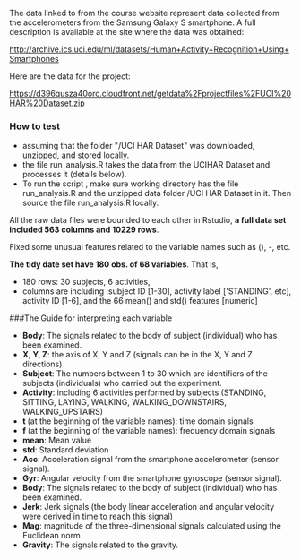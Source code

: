 The data linked to from the course website represent data collected from the accelerometers from the Samsung Galaxy S smartphone. A full description is available at the site where the data was obtained: 

http://archive.ics.uci.edu/ml/datasets/Human+Activity+Recognition+Using+Smartphones 

Here are the data for the project: 

https://d396qusza40orc.cloudfront.net/getdata%2Fprojectfiles%2FUCI%20HAR%20Dataset.zip 

### How to test
* assuming that the folder "/UCI HAR Dataset" was downloaded, unzipped, and stored locally.
* the file run_analysis.R takes the data from the UCIHAR Dataset and processes it (details below). 
* To run the script , make sure working directory has the file run_analysis.R and the unzipped data folder /UCI HAR Dataset in it. Then source the file run_analysis.R locally.

All the raw data files were bounded to each other in Rstudio,  <strong> a full data set included 563 columns and 10229 rows</strong>. 

Fixed some unusual features related to the variable names such as (), -, etc. 

<strong>The tidy date set have 180 obs. of 68 variables</strong>. That is, 
* 180 rows: 30 subjects, 6 activities,
* columns are including :subject ID [1-30], activity label ['STANDING', etc], activity ID [1-6], and the 66 mean() and std() features [numeric]

###The Guide for interpreting each variable
* <strong>Body</strong>: The signals related to the body of subject (individual) who has been examined.
* <strong>X, Y, Z</strong>: the axis of X, Y and Z (signals can be in the X, Y and Z directions)
* <strong>Subject</strong>: The numbers between 1 to 30 which are identifiers of the subjects (individuals) who carried out the experiment.
* <strong>Activity</strong>: including 6 activities performed by subjects (STANDING, SITTING, LAYING, WALKING, WALKING_DOWNSTAIRS, WALKING_UPSTAIRS)
* <strong>t </strong>(at the beginning of the variable names): time domain signals
* <strong>f </strong>(at the beginning of the variable names): frequency domain signals
* <strong>mean</strong>: Mean value
* <strong>std</strong>: Standard deviation
* <strong>Acc</strong>: Acceleration signal from the smartphone accelerometer (sensor signal).
* <strong>Gyr</strong>: Angular velocity from the smartphone gyroscope (sensor signal).
* <strong>Body</strong>: The signals related to the body of subject (individual) who has been examined.
* <strong>Jerk</strong>: Jerk signals (the body linear acceleration and angular velocity were derived in time to reach this signal)
* <strong>Mag</strong>: magnitude of the three-dimensional signals calculated using the Euclidean norm
* <strong>Gravity</strong>: The signals related to the gravity.
